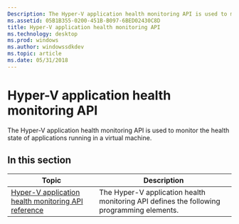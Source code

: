 ```yaml
---
Description: The Hyper-V application health monitoring API is used to monitor the health state of applications running in a virtual machine.
ms.assetid: 05B1B355-0200-451B-B097-6BED02430C8D
title: Hyper-V application health monitoring API
ms.technology: desktop
ms.prod: windows
ms.author: windowssdkdev
ms.topic: article
ms.date: 05/31/2018
---
```


# Hyper-V application health monitoring API

The Hyper-V application health monitoring API is used to monitor the health state of applications running in a virtual machine.

## In this section



| Topic                                                                                                                     | Description                                                                                          |
|---------------------------------------------------------------------------------------------------------------------------|------------------------------------------------------------------------------------------------------|
| [Hyper-V application health monitoring API reference](hyper-v-application-health-monitoring-api-reference.md)<br/> | The Hyper-V application health monitoring API defines the following programming elements.<br/> |



 

 

 




